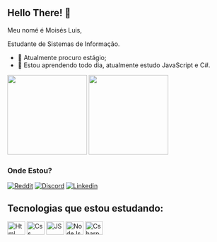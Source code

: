 ## Hello There! 🤙

Meu nomé é Moisés Luis,

Estudante de Sistemas de Informação.

- 🔭 Atualmente procuro estágio;
- 🌱 Estou aprendendo todo dia, atualmente estudo JavaScript e C#.

<div>
  <img height="180em" src="https://github-readme-stats.vercel.app/api?username=mo3ses&show_icons=true&theme=prussian"/>
  <img height="180em" src="https://github-readme-stats.vercel.app/api/top-langs/?username=mo3ses&show_icons=true&theme=prussian"/>
</div>

### Onde Estou? 
[![Reddit](https://img.shields.io/badge/Reddit-FF4500?style=for-the-badge&logo=reddit&logoColor=white)](https://www.reddit.com/user/Mo3ses_)
[![Discord](https://img.shields.io/badge/Discord-%237289DA.svg?style=for-the-badge&logo=discord&logoColor=white)](https://www.discordapp.com/users/303659955158908929)
[![Linkedin](https://img.shields.io/badge/LinkedIn-0077B5?style=for-the-badge&logo=linkedin&logoColor=white)](https://www.linkedin.com/in/mois%C3%A9s-almeida-6897b11a8/)

## Tecnologias que estou estudando:
<div>
  <img align="center" alt="Html" height="30" width="40" src="https://cdn.jsdelivr.net/gh/devicons/devicon/icons/html5/html5-original-wordmark.svg"/>
  <img align="center" alt="Css" height="30" width="40" src="https://cdn.jsdelivr.net/gh/devicons/devicon/icons/css3/css3-original-wordmark.svg"/>
  <img align="center" alt="JS" height="30" width="40" src="https://cdn.jsdelivr.net/gh/devicons/devicon/icons/javascript/javascript-original.svg"/>
  <img align="center" alt="NodeJs" height="30" width="40" src="https://cdn.jsdelivr.net/gh/devicons/devicon/icons/nodejs/nodejs-original.svg"/>
  <img align="center" alt="Csharp" height="30" width="40" src="https://cdn.jsdelivr.net/gh/devicons/devicon/icons/csharp/csharp-original.svg"/>
</div>

